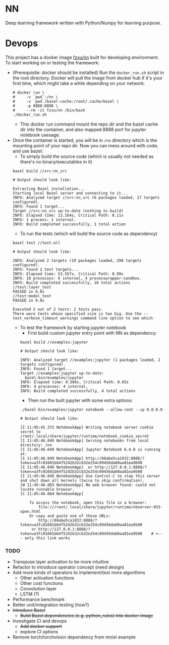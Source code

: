 # NN

Deep learning framework written with Python/Numpy for learning purpose.

# Devops

This project has a docker image [fzxu/nn](https://hub.docker.com/repository/docker/fzxu/nn) built for developing environment. To start working on or testing the framework:

- (Prerequisite: docker should be installed) Run the `docker_run.sh` script in the root directory. Docker will pull the image from docker hub if it's your first time, which might take a while depending on your network.
    ```shell
    # docker run \
    #     -v `pwd`:/nn \
    #     -v `pwd`/bazel-cache:/root/.cache/bazel \
    #     -p 8888:8888 \
    #     --rm -it fzxu/nn /bin/bash
    ./docker_run.sh
    ```
    - This docker run command mount the repo dir and the bazel cache dir into the container, and also mapped 8888 port for jupyter notebook usesage.
- Once the container is started, you will be in `/nn` directory which is the mounting point of your repo dir. Now you can mess around with code, and use bazel:
    - To simply build the source code (which is usually not needed as there's no binary/executables in it)
    ```shell
    bazel build //src:nn_src
    
    # Output should look like:
    
    Extracting Bazel installation...
    Starting local Bazel server and connecting to it...
    INFO: Analyzed target //src:nn_src (6 packages loaded, 17 targets configured).
    INFO: Found 1 target...
    Target //src:nn_src up-to-date (nothing to build)
    INFO: Elapsed time: 13.164s, Critical Path: 0.11s
    INFO: 1 process: 1 internal.
    INFO: Build completed successfully, 1 total action
    ```
    - To run the tests (which will build the source code as dependency)
    ```shell
    bazel test //test:all
    
    # Output should look like:
    
    INFO: Analyzed 2 targets (19 packages loaded, 298 targets configured).
    INFO: Found 2 test targets...
    INFO: Elapsed time: 53.557s, Critical Path: 0.99s
    INFO: 10 processes: 6 internal, 4 processwrapper-sandbox.
    INFO: Build completed successfully, 10 total actions
    //test:layer_test                                                        PASSED in 0.8s
    //test:model_test                                                        PASSED in 0.8s

    Executed 2 out of 2 tests: 2 tests pass.
    There were tests whose specified size is too big. Use the --test_verbose_timeout_warnings command line option to see which
    ```
    - To test the framework by starting jupyter notebook
        - First build custom jupyter entry point with NN as dependency:
        ```shell
        bazel build //examples:jupyter

        # Output should look like:

        INFO: Analyzed target //examples:jupyter (1 packages loaded, 2 targets configured).
        INFO: Found 1 target...
        Target //examples:jupyter up-to-date:
          bazel-bin/examples/jupyter
        INFO: Elapsed time: 0.566s, Critical Path: 0.03s
        INFO: 4 processes: 4 internal.
        INFO: Build completed successfully, 4 total actions
        ```
        - Then run the built jupyter with some extra options:
        ```shell
        ./bazel-bin/examples/jupyter notebook --allow-root --ip 0.0.0.0

        # Output should look like:

        [I 11:45:45.372 NotebookApp] Writing notebook server cookie secret to /root/.local/share/jupyter/runtime/notebook_cookie_secret
        [I 11:45:46.049 NotebookApp] Serving notebooks from local directory: /nn
        [I 11:45:46.049 NotebookApp] Jupyter Notebook 6.4.0 is running at:
        [I 11:45:46.049 NotebookApp] http://68abe5ca1832:8888/?token=a3fc01601b64f5242b32cb32e254c69456da60aa81ea9b90
        [I 11:45:46.049 NotebookApp]  or http://127.0.0.1:8888/?token=a3fc01601b64f5242b32cb32e254c69456da60aa81ea9b90
        [I 11:45:46.049 NotebookApp] Use Control-C to stop this server and shut down all kernels (twice to skip confirmation).
        [W 11:45:46.063 NotebookApp] No web browser found: could not locate runnable browser.
        [C 11:45:46.064 NotebookApp] 

            To access the notebook, open this file in a browser:
                file:///root/.local/share/jupyter/runtime/nbserver-933-open.html
            Or copy and paste one of these URLs:
                http://68abe5ca1832:8888/?token=a3fc01601b64f5242b32cb32e254c69456da60aa81ea9b90
             or http://127.0.0.1:8888/?token=a3fc01601b64f5242b32cb32e254c69456da60aa81ea9b90    # <--- only this link works
        ```
### TODO

- Transpose layer activation to be more intuitive
- Refactor to introduce operator concept (need design)
- Add more kinds of operators to implement/test more algorithms
    - Other activation functions
    - Other cost functions
    - Convolution layer
    - LSTM (?)
- Performance benchmark
- Better unit/integration testing (how?)
- ~~Introduce Bazel~~
    - ~~Build Bazel dependencies (e.g. python_rules) into docker image~~
- Investigate CI and devops
    - ~~Add docker support~~
    - explore CI options
- Remove torch/torchvision dependency from mnist example
